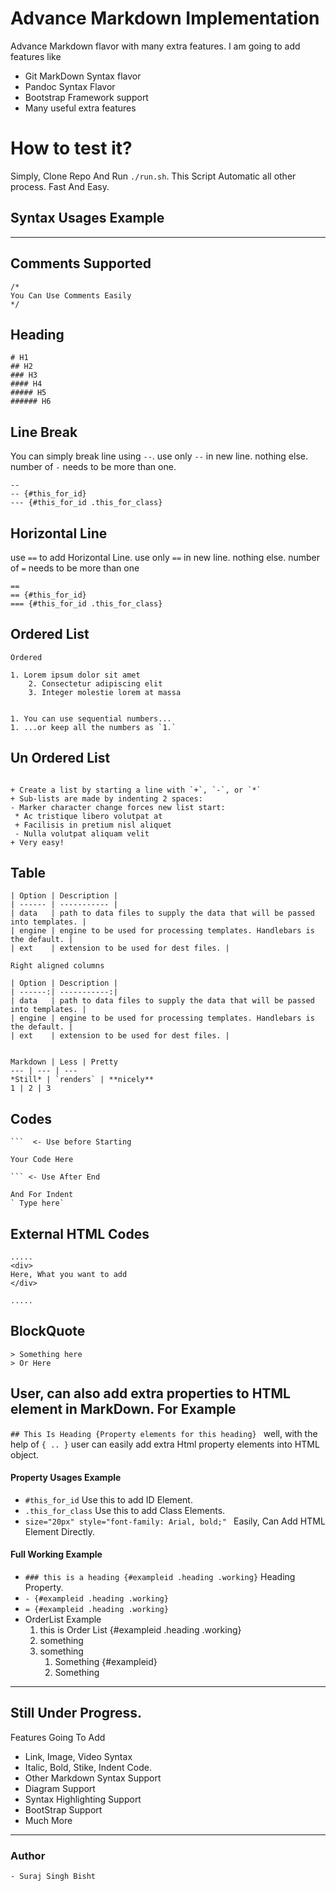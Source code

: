 # Advance Markdown Implementation
Advance Markdown flavor with many extra features. I am going to add features like
- Git MarkDown Syntax flavor
- Pandoc Syntax Flavor 
- Bootstrap Framework support
- Many useful extra features

# How to test it?
Simply, Clone Repo And Run `./run.sh`. This Script Automatic all other process. Fast And Easy.


## Syntax Usages Example
---

Comments Supported
---
```
/*
You Can Use Comments Easily
*/
```

Heading
---
```
# H1
## H2
### H3
#### H4
##### H5
###### H6
```

Line Break
---
You can simply break line using `--`. use only `--` in new line. nothing else. number of `-` needs to be more than one.
```
--
-- {#this_for_id}
--- {#this_for_id .this_for_class}
```

Horizontal Line
---
use `==` to add Horizontal Line. use only `==` in new line. nothing else. number of `=` needs to be more than one
```
==
== {#this_for_id}
=== {#this_for_id .this_for_class}

```

Ordered List
---
```
Ordered

1. Lorem ipsum dolor sit amet
    2. Consectetur adipiscing elit
    3. Integer molestie lorem at massa


1. You can use sequential numbers...
1. ...or keep all the numbers as `1.`

```

Un Ordered List
---
```

+ Create a list by starting a line with `+`, `-`, or `*`
+ Sub-lists are made by indenting 2 spaces:
- Marker character change forces new list start:
 * Ac tristique libero volutpat at
 + Facilisis in pretium nisl aliquet
 - Nulla volutpat aliquam velit
+ Very easy!

```

Table
---
```
| Option | Description |
| ------ | ----------- |
| data   | path to data files to supply the data that will be passed into templates. |
| engine | engine to be used for processing templates. Handlebars is the default. |
| ext    | extension to be used for dest files. |

Right aligned columns

| Option | Description |
| ------:| -----------:|
| data   | path to data files to supply the data that will be passed into templates. |
| engine | engine to be used for processing templates. Handlebars is the default. |
| ext    | extension to be used for dest files. |


Markdown | Less | Pretty
--- | --- | ---
*Still* | `renders` | **nicely**
1 | 2 | 3

```

Codes
---

	```  <- Use before Starting
	
	Your Code Here
	
	``` <- Use After End

	And For Indent
	` Type here`


External HTML Codes
---
```
.....
<div>
Here, What you want to add
</div>

.....
```


BlockQuote
---
```
> Something here
> Or Here
```


User, can also add extra properties to HTML element in MarkDown. For Example
---
`## This Is Heading {Property elements for this heading} ` well, with the help of `{ .. }` user can easily add extra Html property elements into HTML object.

#### Property Usages Example
- `#this_for_id` Use this to add ID Element.
- `.this_for_class` Use this to add Class Elements. 
- `size="20px" style="font-family: Arial, bold;" ` Easily, Can Add HTML Element Directly.

#### Full Working Example
- `### this is a heading {#exampleid .heading .working}` Heading Property.
- `- {#exampleid .heading .working}`
- `= {#exampleid .heading .working}`
- OrderList Example
	1. this is Order List {#exampleid .heading .working}
	2. something 
	3. something
		1. Something {#exampleid}
		2. Something
		

---
## Still Under Progress.

Features Going To Add
- Link, Image, Video Syntax
- Italic, Bold, Stike, Indent Code.
- Other Markdown Syntax Support
- Diagram Support
- Syntax Highlighting Support
- BootStrap Support
- Much More

---
### Author
	- Suraj Singh Bisht 
